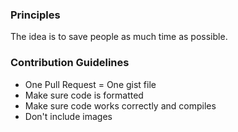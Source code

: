 ### Principles

The idea is to save people as much time as possible.

### Contribution Guidelines

* One Pull Request = One gist file
* Make sure code is formatted
* Make sure code works correctly and compiles 
* Don't include images
